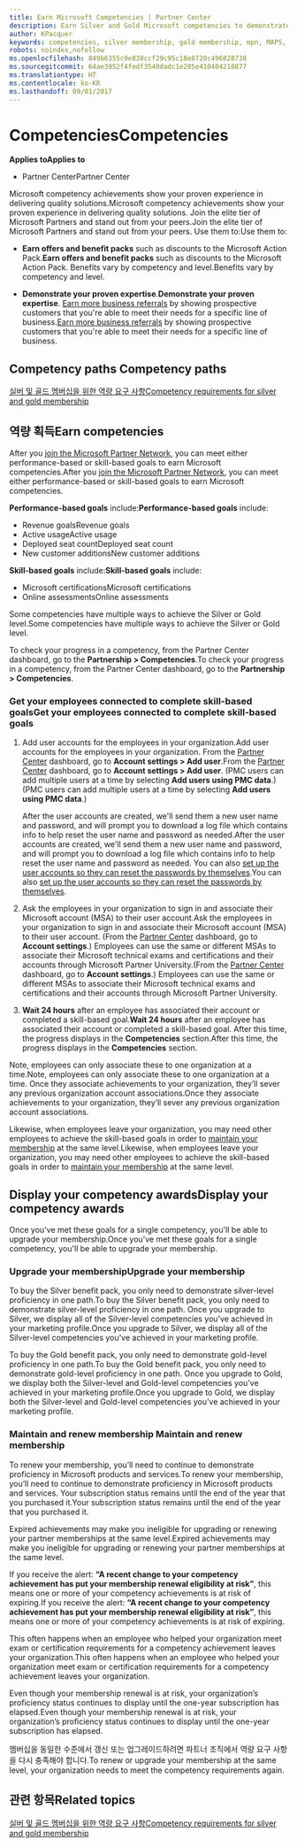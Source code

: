 ```yaml
---
title: Earn Microsoft Competencies | Partner Center
description: Earn Silver and Gold Microsoft competencies to demonstrate your proven expertise in delivering quality solutions in a specialized area of business
author: KPacquer
keywords: competencies, silver membership, gold membership, mpn, MAPS, proficiency
robots: noindex,nofollow
ms.openlocfilehash: 849b6355c9e838ccf29c95c18e8720c496828738
ms.sourcegitcommit: 64ae3952f4fedf3540dadc1e285e410404218877
ms.translationtype: HT
ms.contentlocale: ko-KR
ms.lasthandoff: 09/01/2017
---
```

<!--
•   FWLink https://go.microsoft.com/fwlink/?linkid=851080 : top of page
•   FWLink https://go.microsoft.com/fwlink/?linkid=851281: top of page (duplicate)
•   FWLink https://go.microsoft.com/fwlink/?linkid=851079: Competencies (#attainment_paths)
•   FWLink https://go.microsoft.com/fwlink/?linkid=851081: Maintain and renew membership (#maintain_membership)
•   FWLink https://go.microsoft.com/fwlink/?linkid=851082: Get your employees connected to complete skill-based goals (#associating_achievements)
•   FWLink https://go.microsoft.com/fwlink/?linkid=851083 : Achievement overrides (#achievement_override)
•   FWLink: https://go.microsoft.com/fwlink/?linkid=851236: UI link, goes to the place where you import new users. Temporarily points to the Partner Center homepage.
•   FWLink: https://go.microsoft.com/fwlink/?linkid=851607 :Will go to the docs page for Silver/Gold competency achievements. Currently goes to https://partnercenter.microsoft.com/partner/cloud-solution-provider 

 -->

# <a name="competencies"></a><span data-ttu-id="6d001-104">Competencies</span><span class="sxs-lookup"><span data-stu-id="6d001-104">Competencies</span></span>

**<span data-ttu-id="6d001-105">Applies to</span><span class="sxs-lookup"><span data-stu-id="6d001-105">Applies to</span></span>**
-  <span data-ttu-id="6d001-106">Partner Center</span><span class="sxs-lookup"><span data-stu-id="6d001-106">Partner Center</span></span>

<span data-ttu-id="6d001-107">Microsoft competency achievements show your proven experience in delivering quality solutions.</span><span class="sxs-lookup"><span data-stu-id="6d001-107">Microsoft competency achievements show your proven experience in delivering quality solutions.</span></span> <span data-ttu-id="6d001-108">Join the elite tier of Microsoft Partners and stand out from your peers.</span><span class="sxs-lookup"><span data-stu-id="6d001-108">Join the elite tier of Microsoft Partners and stand out from your peers.</span></span> <span data-ttu-id="6d001-109">Use them to:</span><span class="sxs-lookup"><span data-stu-id="6d001-109">Use them to:</span></span> 

*  <span data-ttu-id="6d001-110">**Earn offers and benefit packs** such as discounts to the Microsoft Action Pack.</span><span class="sxs-lookup"><span data-stu-id="6d001-110">**Earn offers and benefit packs** such as discounts to the Microsoft Action Pack.</span></span> <span data-ttu-id="6d001-111">Benefits vary by competency and level.</span><span class="sxs-lookup"><span data-stu-id="6d001-111">Benefits vary by competency and level.</span></span> 

*  <span data-ttu-id="6d001-112">**Demonstrate your proven expertise**.</span><span class="sxs-lookup"><span data-stu-id="6d001-112">**Demonstrate your proven expertise**.</span></span> <span data-ttu-id="6d001-113">[Earn more business referrals](referrals.md) by showing prospective customers that you're able to meet their needs for a specific line of business.</span><span class="sxs-lookup"><span data-stu-id="6d001-113">[Earn more business referrals](referrals.md) by showing prospective customers that you're able to meet their needs for a specific line of business.</span></span>

## <span data-ttu-id="6d001-114"><a href="" id="attainment_paths"></a> Competency paths</span><span class="sxs-lookup"><span data-stu-id="6d001-114"><a href="" id="attainment_paths"></a> Competency paths</span></span>

[<span data-ttu-id="6d001-115">실버 및 골드 멤버십을 위한 역량 요구 사항</span><span class="sxs-lookup"><span data-stu-id="6d001-115">Competency requirements for silver and gold membership</span></span>](learn-about-competencies.md)

## <a name="earn-competencies"></a><span data-ttu-id="6d001-116">역량 획득</span><span class="sxs-lookup"><span data-stu-id="6d001-116">Earn competencies</span></span>

<span data-ttu-id="6d001-117">After you [join the Microsoft Partner Network](mpn-overview.md), you can meet either performance-based or skill-based goals to earn Microsoft competencies.</span><span class="sxs-lookup"><span data-stu-id="6d001-117">After you [join the Microsoft Partner Network](mpn-overview.md), you can meet either performance-based or skill-based goals to earn Microsoft competencies.</span></span> 

<span data-ttu-id="6d001-118">**Performance-based goals** include:</span><span class="sxs-lookup"><span data-stu-id="6d001-118">**Performance-based goals** include:</span></span> 
* <span data-ttu-id="6d001-119">Revenue goals</span><span class="sxs-lookup"><span data-stu-id="6d001-119">Revenue goals</span></span>
* <span data-ttu-id="6d001-120">Active usage</span><span class="sxs-lookup"><span data-stu-id="6d001-120">Active usage</span></span>
* <span data-ttu-id="6d001-121">Deployed seat count</span><span class="sxs-lookup"><span data-stu-id="6d001-121">Deployed seat count</span></span>
* <span data-ttu-id="6d001-122">New customer additions</span><span class="sxs-lookup"><span data-stu-id="6d001-122">New customer additions</span></span>

<span data-ttu-id="6d001-123">**Skill-based goals** include:</span><span class="sxs-lookup"><span data-stu-id="6d001-123">**Skill-based goals** include:</span></span> 
* <span data-ttu-id="6d001-124">Microsoft certifications</span><span class="sxs-lookup"><span data-stu-id="6d001-124">Microsoft certifications</span></span>
* <span data-ttu-id="6d001-125">Online assessments</span><span class="sxs-lookup"><span data-stu-id="6d001-125">Online assessments</span></span> 

<span data-ttu-id="6d001-126">Some competencies have multiple ways to achieve the Silver or Gold level.</span><span class="sxs-lookup"><span data-stu-id="6d001-126">Some competencies have multiple ways to achieve the Silver or Gold level.</span></span>

<span data-ttu-id="6d001-127">To check your progress in a competency, from the Partner Center dashboard, go to the **Partnership > Competencies**.</span><span class="sxs-lookup"><span data-stu-id="6d001-127">To check your progress in a competency, from the Partner Center dashboard, go to the **Partnership > Competencies**.</span></span> 

### <span data-ttu-id="6d001-128"><a href="" id="associating_achievements"></a>Get your employees connected to complete skill-based goals</span><span class="sxs-lookup"><span data-stu-id="6d001-128"><a href="" id="associating_achievements"></a>Get your employees connected to complete skill-based goals</span></span>

1.  <span data-ttu-id="6d001-129">Add user accounts for the employees in your organization.</span><span class="sxs-lookup"><span data-stu-id="6d001-129">Add user accounts for the employees in your organization.</span></span> <span data-ttu-id="6d001-130">From the [Partner Center](http://partnercenter.microsoft.com) dashboard, go to **Account settings > Add user**.</span><span class="sxs-lookup"><span data-stu-id="6d001-130">From the [Partner Center](http://partnercenter.microsoft.com) dashboard, go to **Account settings > Add user**.</span></span> <span data-ttu-id="6d001-131">(PMC users can add multiple users at a time by selecting **Add users using PMC data**.)</span><span class="sxs-lookup"><span data-stu-id="6d001-131">(PMC users can add multiple users at a time by selecting **Add users using PMC data**.)</span></span>

    <span data-ttu-id="6d001-132">After the user accounts are created, we'll send them a new user name and password, and will prompt you to download a log file which contains info to help reset the user name and password as needed.</span><span class="sxs-lookup"><span data-stu-id="6d001-132">After the user accounts are created, we'll send them a new user name and password, and will prompt you to download a log file which contains info to help reset the user name and password as needed.</span></span> <span data-ttu-id="6d001-133">You can also [set up the user accounts so they can reset the passwords by themselves](https://docs.microsoft.com/en-us/azure/active-directory/active-directory-passwords-getting-started).</span><span class="sxs-lookup"><span data-stu-id="6d001-133">You can also [set up the user accounts so they can reset the passwords by themselves](https://docs.microsoft.com/en-us/azure/active-directory/active-directory-passwords-getting-started).</span></span>

2. <span data-ttu-id="6d001-134">Ask the employees in your organization to sign in and associate their Microsoft account (MSA) to their user account.</span><span class="sxs-lookup"><span data-stu-id="6d001-134">Ask the employees in your organization to sign in and associate their Microsoft account (MSA) to their user account.</span></span> <span data-ttu-id="6d001-135">(From the [Partner Center](http://partnercenter.microsoft.com) dashboard, go to **Account settings**.) Employees can use the same or different MSAs to associate their Microsoft technical exams and certifications and their accounts through Microsoft Partner University.</span><span class="sxs-lookup"><span data-stu-id="6d001-135">(From the [Partner Center](http://partnercenter.microsoft.com) dashboard, go to **Account settings**.) Employees can use the same or different MSAs to associate their Microsoft technical exams and certifications and their accounts through Microsoft Partner University.</span></span>

3.  <span data-ttu-id="6d001-136">**Wait 24 hours** after an employee has associated their account or completed a skill-based goal.</span><span class="sxs-lookup"><span data-stu-id="6d001-136">**Wait 24 hours** after an employee has associated their account or completed a skill-based goal.</span></span> <span data-ttu-id="6d001-137">After this time, the progress displays in the **Competencies** section.</span><span class="sxs-lookup"><span data-stu-id="6d001-137">After this time, the progress displays in the **Competencies** section.</span></span>

<span data-ttu-id="6d001-138">Note, employees can only associate these to one organization at a time.</span><span class="sxs-lookup"><span data-stu-id="6d001-138">Note, employees can only associate these to one organization at a time.</span></span> <span data-ttu-id="6d001-139">Once they associate achievements to your organization, they’ll sever any previous organization account associations.</span><span class="sxs-lookup"><span data-stu-id="6d001-139">Once they associate achievements to your organization, they’ll sever any previous organization account associations.</span></span>

<span data-ttu-id="6d001-140">Likewise, when employees leave your organization, you may need other employees to achieve the skill-based goals in order to [maintain your membership](#maintaining_membership) at the same level.</span><span class="sxs-lookup"><span data-stu-id="6d001-140">Likewise, when employees leave your organization, you may need other employees to achieve the skill-based goals in order to [maintain your membership](#maintaining_membership) at the same level.</span></span>

## <a name="display-your-competency-awards"></a><span data-ttu-id="6d001-141">Display your competency awards</span><span class="sxs-lookup"><span data-stu-id="6d001-141">Display your competency awards</span></span>

<span data-ttu-id="6d001-142">Once you've met these goals for a single competency, you'll be able to upgrade your membership.</span><span class="sxs-lookup"><span data-stu-id="6d001-142">Once you've met these goals for a single competency, you'll be able to upgrade your membership.</span></span>

### <a name="upgrade-your-membership"></a><span data-ttu-id="6d001-143">Upgrade your membership</span><span class="sxs-lookup"><span data-stu-id="6d001-143">Upgrade your membership</span></span>

<span data-ttu-id="6d001-144">To buy the Silver benefit pack, you only need to demonstrate silver-level proficiency in one path.</span><span class="sxs-lookup"><span data-stu-id="6d001-144">To buy the Silver benefit pack, you only need to demonstrate silver-level proficiency in one path.</span></span> <span data-ttu-id="6d001-145">Once you upgrade to Silver, we display all of the Silver-level competencies you’ve achieved in your marketing profile.</span><span class="sxs-lookup"><span data-stu-id="6d001-145">Once you upgrade to Silver, we display all of the Silver-level competencies you’ve achieved in your marketing profile.</span></span> 

<span data-ttu-id="6d001-146">To buy the Gold benefit pack, you only need to demonstrate gold-level proficiency in one path.</span><span class="sxs-lookup"><span data-stu-id="6d001-146">To buy the Gold benefit pack, you only need to demonstrate gold-level proficiency in one path.</span></span> <span data-ttu-id="6d001-147">Once you upgrade to Gold, we display both the Silver-level and Gold-level competencies you’ve achieved in your marketing profile.</span><span class="sxs-lookup"><span data-stu-id="6d001-147">Once you upgrade to Gold, we display both the Silver-level and Gold-level competencies you’ve achieved in your marketing profile.</span></span> 

### <span data-ttu-id="6d001-148"><a href="" id="maintain_membership"></a> Maintain and renew membership</span><span class="sxs-lookup"><span data-stu-id="6d001-148"><a href="" id="maintain_membership"></a> Maintain and renew membership</span></span>

<span data-ttu-id="6d001-149">To renew your membership, you’ll need to continue to demonstrate proficiency in Microsoft products and services.</span><span class="sxs-lookup"><span data-stu-id="6d001-149">To renew your membership, you’ll need to continue to demonstrate proficiency in Microsoft products and services.</span></span> <span data-ttu-id="6d001-150">Your subscription status remains until the end of the year that you purchased it.</span><span class="sxs-lookup"><span data-stu-id="6d001-150">Your subscription status remains until the end of the year that you purchased it.</span></span>

<span data-ttu-id="6d001-151">Expired achievements may make you ineligible for upgrading or renewing your partner memberships at the same level.</span><span class="sxs-lookup"><span data-stu-id="6d001-151">Expired achievements may make you ineligible for upgrading or renewing your partner memberships at the same level.</span></span> 

<span data-ttu-id="6d001-152">If you receive the alert: **“A recent change to your competency achievement has put your membership renewal eligibility at risk”**, this means one or more of your competency achievements is at risk of expiring.</span><span class="sxs-lookup"><span data-stu-id="6d001-152">If you receive the alert: **“A recent change to your competency achievement has put your membership renewal eligibility at risk”**, this means one or more of your competency achievements is at risk of expiring.</span></span> 

<span data-ttu-id="6d001-153">This often happens when an employee who helped your organization meet exam or certification requirements for a competency achievement leaves your organization.</span><span class="sxs-lookup"><span data-stu-id="6d001-153">This often happens when an employee who helped your organization meet exam or certification requirements for a competency achievement leaves your organization.</span></span> 

<span data-ttu-id="6d001-154">Even though your membership renewal is at risk, your organization’s proficiency status continues to display until the one-year subscription has elapsed.</span><span class="sxs-lookup"><span data-stu-id="6d001-154">Even though your membership renewal is at risk, your organization’s proficiency status continues to display until the one-year subscription has elapsed.</span></span>

<span data-ttu-id="6d001-155">멤버십을 동일한 수준에서 갱신 또는 업그레이드하려면 파트너 조직에서 역량 요구 사항을 다시 충족해야 합니다.</span><span class="sxs-lookup"><span data-stu-id="6d001-155">To renew or upgrade your membership at the same level, your organization needs to meet the competency requirements again.</span></span>

## <a name="related-topics"></a><span data-ttu-id="6d001-156">관련 항목</span><span class="sxs-lookup"><span data-stu-id="6d001-156">Related topics</span></span>

[<span data-ttu-id="6d001-157">실버 및 골드 멤버십을 위한 역량 요구 사항</span><span class="sxs-lookup"><span data-stu-id="6d001-157">Competency requirements for silver and gold membership</span></span>](learn-about-competencies.md)